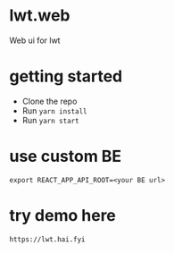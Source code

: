 # lwt.web
Web ui for lwt

# getting started
* Clone the repo
* Run `yarn install`
* Run `yarn start`

# use custom BE
```shell
export REACT_APP_API_ROOT=<your BE url>
```

# try demo here
```
https://lwt.hai.fyi
```

